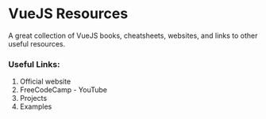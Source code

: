 # VueJS Resources
A great collection of VueJS books, cheatsheets, websites, and links to other useful resources.
### Useful Links:
1. Official website
2. FreeCodeCamp - YouTube
3. Projects
4. Examples
